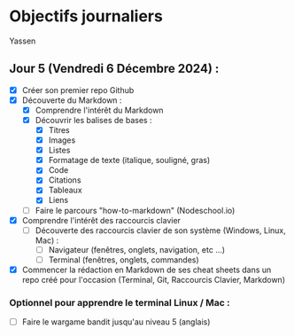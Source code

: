 # Objectifs journaliers

Yassen

## Jour 5 (Vendredi 6 Décembre 2024) :

- [x] Créer son premier repo Github
- [x] Découverte du Markdown :
  - [x] Comprendre l'intérêt du Markdown
  - [x] Découvrir les balises de bases :
    - [x] Titres
    - [x] Images
    - [x] Listes
    - [x] Formatage de texte (italique, souligné, gras)
    - [x] Code
    - [x] Citations
    - [x] Tableaux
    - [x] Liens
  - [ ] Faire le parcours "how-to-markdown" (Nodeschool.io)
- [x] Comprendre l'intérêt des raccourcis clavier
  - [ ] Découverte des raccourcis clavier de son système (Windows, Linux, Mac) :
    - [ ] Navigateur (fenêtres, onglets, navigation, etc …)
    - [ ] Terminal (fenêtres, onglets, commandes)
- [x] Commencer la rédaction en Markdown de ses cheat sheets dans un repo créé pour l'occasion (Terminal, Git, Raccourcis Clavier, Markdown)

### Optionnel pour apprendre le terminal Linux / Mac :

- [ ] Faire le wargame bandit jusqu'au niveau 5 (anglais)
